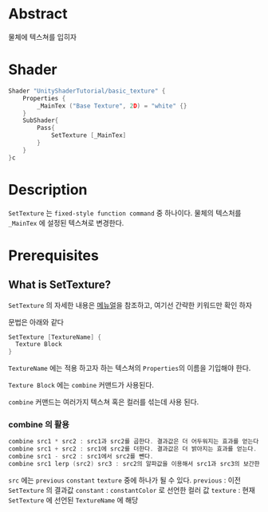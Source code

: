 # Abstract

물체에 텍스쳐를 입히자

# Shader

```c
Shader "UnityShaderTutorial/basic_texture" {
    Properties {
        _MainTex ("Base Texture", 2D) = "white" {}
    }
	SubShader{
		Pass{
			SetTexture [_MainTex]
		}
	}
}c
```

# Description

`SetTexture` 는 `fixed-style function command` 중 하나이다. 물체의 텍스처를 `_MainTex` 에 설정된 텍스쳐로 변경한다.

# Prerequisites

## What is SetTexture?

`SetTexture` 의 자세한 내용은 [메뉴얼](https://docs.unity3d.com/Manual/SL-SetTexture.html)을 참조하고, 여기선 간략한 키워드만 확인 하자

문법은 아래와 같다

```c
SetTexture [TextureName] {
  Texture Block
}
```

`TextureName` 에는 적용 하고자 하는 텍스쳐의 `Properties`의 이름을 기입해야 한다.

`Texture Block` 에는 `combine` 커맨드가 사용된다.

`combine` 커맨드는 여러가지 텍스쳐 혹은 컬러를 섞는데 사용 된다.

### combine 의 활용

```c
combine src1 * src2 : src1과 src2를 곱한다. 결과값은 더 어두워지는 효과를 얻는다.
combine src1 + src2 : src1에 src2를 더한다. 결과값은 더 밝아지는 효과를 얻는다.
combine src1 - src2 : src1에서 src2를 뺀다.
combine src1 lerp (src2) src3 : src2의 알파값을 이용해서 src1과 src3의 보간한다.
```

`src` 에는 `previous` `constant` `texture` 중에 하나가 될 수 있다.
`previous` : 이전 `SetTexture` 의 결과값
`constant` : `constantColor` 로 선언한 컬러 값
`texture` : 현재 `SetTexture` 에 선언된 `TextureName` 에 해당